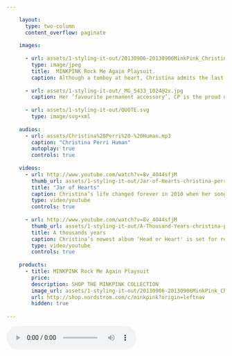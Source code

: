 ```yaml
---

    layout:
      type: two-column
      content_overflow: paginate
    
    images:
      
      - url: assets/1-styling-it-out/20130906-20130906MinkPink_ChristinaPerri_0006-15.jpg
        type: image/jpeg
        title:  MINKPINK Rock Me Again Playsuit.
        caption: Although a tomboy at heart, Christina admits the last 3 years have seen her become ‘obsessed’ with fashion.
        
      - url: assets/1-styling-it-out/_MG_5433_1024@2x.jpg
        caption: Her ‘favourite permanent accessory’, CP is the proud owner of over 65 tattoos - although she admits to having lost count of the exact number
      
      - url: assets/1-styling-it-out/QUOTE.svg
        type: image/svg+xml
    
    audios:
      - url: assets/Christina%20Perri%20-%20Human.mp3
        caption: "Christina Perri Human"
        autoplay: true
        controls: true
        
    videos:
      - url: http://www.youtube.com/watch?v=8v_4O44sfjM
        thumb_url: assets/1-styling-it-out/Jar-of-Hearts-christina-perri-16882990-1280-720.jpg
        title: "Jar of Hearts"
        caption: Christina’s life changed forever in 2010 when her song ‘Jar of Hearts’ was featured on hit US TV show ‘So You Think You Can Dance’
        type: video/youtube
        controls: true
        
      - url: http://www.youtube.com/watch?v=8v_4O44sfjM
        thumb_url: assets/1-styling-it-out/A-Thousand-Years-christina-perri-26451562-1920-1080.jpg
        title: A thousands years
        caption: Christina’s newest album ‘Head or Heart' is set for release in February 2014
        type: video/youtube
        controls: true
        
    products:
      - title: MINKPINK Rock Me Again Playsuit  
        price: 
        description: SHOP THE MINKPINK COLLECTION
        image_url: assets/1-styling-it-out/20130906-20130906MinkPink_ChristinaPerri_0006-15.jpg 
        url: http://shop.nordstrom.com/c/minkpink?origin=leftnav
        hidden: true
        
---
```


<!-- <div id="music_player" class="cp-jplayer"></div>
<div id="cp_container_1" class="cp-container">
  <div class="cp-buffer-holder">
    <div class="cp-buffer-1"></div>
    <div class="cp-buffer-2"></div>
  </div>
  <div class="cp-progress-holder">
    <div class="cp-progress-1"></div>
    <div class="cp-progress-2"></div>
  </div>
  <div class="cp-circle-control"></div>
  <ul class="cp-controls">
    <li><a class="cp-play" tabindex="1">play</a></li>
  </ul>
</div>
<div id="jplayer_inspector"></div>
<script>
  var musicPlayer = new CirclePlayer("#music_player",
    {
      // ogg: "../assets/Christina%20Perri%20-%20Human.ogg",
      // m4a: "../assets/Christina%20Perri%20-%20Human.m4a",
      mp3: "../assets/Christina%20Perri%20-%20Human.mp3"
    },
    {
      cssSelectorAncestor: "#cp_container_1",
      errorAlerts: true,
      swfPath: "/",
      wmode: "window",
      keyEnabled: true,
      supplied: 'mp3'
    }
  );
</script> -->

<audio data-media-id="audios:1" src="../assets/Christina%20Perri%20-%20Human.mp3" controls/>

With her striking, uber-cool look, mane of glossy tresses and multitude of tattoos, it would be easy to feel intimidated by Christina...but the truth is she puts us instantly at ease the moment we meet her, welcoming everyone with such a genuine warmth that it’s impossible not to fall in love with her on the spot. Aself-confessed jokester with a ‘dorky’ sense of humour, Christina’s megawatt smile and laidback attitude don’t falter throughout MINKPINK’s time with her…but it’s her refreshing openness and honesty that makes us feel like we’ve been BFFs for years. She admits that her direct manner and talent for tapping into her emotions is in part down to her heritage (her father is Italian and her mother, Polish), which plays a huge role in her personality ‘I am just SO Italian and loud!’ she laughs as we flick through the racks of MINKPINK clothing that have been selected for the shoot ‘I’m a very open person so I love trying different things’.

It’s easy to forget that CP is not a professional model as she strikes up an easy rapport with stylist Mark Vassallo and photographer Mike Piscitelli, rocking out every look with effortless panache – it’s safe to say we’d definitely be feeling a touch of the green eyed monster was she not so damn frickin’ likeable!

<img data-media-id="images:1" src="../assets/1-styling-it-out/20130906-20130906MinkPink_ChristinaPerri_0006-15.jpg">

<!-- <figure>
  <img data-media-id="images:1" src="../assets/1-styling-it-out/20130906-20130906MinkPink_ChristinaPerri_0006-15.jpg">
  <figcaption class="inset">
    MINKPINK Rock Me Again Playsuit.
  </figcaption>
  <figcaption>Although a tomboy at heart, Christina admits the last 3 years have seen her become ‘obsessed’ with fashion.</figcaption>
</figure> -->

Clearly her latest incarnation as global ambassador for MINKPINK (a brand she describes as ‘one of [her] all time favourites’) has got Christina seriously hyped ‘I am so honoured to have been chosen’ she grins ‘it’s like a little dream come true!’, and judging on recent times, this is one style-savvy babe who is no stranger to dreams coming true. Having gone from waitress to worldwide singing sensation in what seems like the blink of an eye, the past three years have seen Christina’s career skyrocket – her previous albums have both gone multiplatinum and her music has featured on the soundtrack of cult movie franchise <em>Twilight</em> as well as hit TV show <em>Glee</em>. With new album <em>Head or Heart</em> set for release very soon, her success looks only set to continue.

Barely out of nappies when she discovered her love of singing, it was when Christina’s adored older brother Nick left home to pursue his dreams as lead guitarist in band <em>Silvertide</em> that her talent as a songwriter was unearthed; ‘I picked up my brother’s old guitar and taught myself because I missed the sound of his playing so much...and then all of a sudden these songs would appear!’ she tells us. But it was her first taste of love at 15 that proved to be the biggest source of inspiration for her music. As they say, the first cut is the deepest…and never was this truer than for Miss Perri. A relationship that went through countless twists and turns over the course of six years, its eventual breakdown resulted in Christina penning THAT song – the rest, as they say, is history. On her 21st birthday, the gutsy singer decided enough was enough, packed up her guitar and left behind the city she had always called home to follow her dreams, 3000 miles away in LA.


<video data-media-id="videos:1" type="video/youtube" src="http://youtube.com/watch?v=8v_4O44sfjM"  poster="../assets/1-styling-it-out/Jar-of-Hearts-christina-perri-16882990-1280-720.jpg"/>

Things weren’t exactly plain sailing from there however. Not long after her arrival on the West Coast, Christina found herself head over heels in love once again – this time with an LA music producer. A textbook whirlwind romance ensued, and within weeks they were married. Sadly it wasn’t to be; ‘I was married at 21 and divorced at 22’ she tells us candidly. It’s testament to her character that Christina has managed to stay close to her ex-husband ‘We laugh about it now… it’s like, hey, remember that time when we were
married?!’ she smiles.

Nevertheless, you get the impression that when this one falls in love, she falls hard. With her heart pinned firmly to her tattooed sleeve, she talks about her first love as being ‘a huge milestone’ - one which inspired her first ever inking (an ankh on the back of her neck) which she chose to symbolise ‘the first time [she] felt really alive’.

Judging by her album sales and social media following (at last count she had over 460K followers on Instagram alone), Christina’s experiences definitely resonate with many. Life has not been without its hiccups, but it’s these bumps in the road that her fans identify with. ‘When I was growing up I always felt so different…I definitely felt like I didn’t quite fit in’ she says. It’s fair to say there is a wild child edge to CP’s character – at just 27 years old, she’s already lived a pretty colourful life – but right now, her focus is plain for all to see. These days, she chooses kale juice over champagne (politely declining any alcohol on the day of the shoot), and it’s evident she feels a certain level of responsibility towards her fans, whom she strives to maintain a constant open line of dialogue with ‘In the first two months [after <em>Jar of Hearts</em>] I would answer every single email that came in, I would sit every night and read all their stories and write them all back because it made me feel so connected, like I was part of this thing with all these people that we were going through together’. She shrugs as we ask her, in the midst of such
a hectic schedule, where on earth she found the time, explaining simply ‘Communicating with the fans, well...it’s my favourite thing’.

Following her marriage breakup, Christina began to focus fully on her singing, penning songs whilst supporting herself with a waitressing job at a coffee house in Beverley Hills. It was after one particularly gruelling shift (most of which she spent being ‘yelled at’) that she received the call that was to change her life – <em>Jar of Hearts</em>, the song she wrote about the demise of her First Love, would that night be aired to the nation on TV show <em>So You Think You Can Dance</em> after a friend
of hers had passed it onto the show’s choreographer. ‘I screamed. Then I cried. Then I called my Mom’ she remembers, flashing her trademark smile. That’s when the rollercoaster ride really began ‘I had only ever performed at little coffee houses and open mics…and
next thing I know I’m on national television on <em>The Tonight Show with Jay Leno</em>. Then the first show I did was at the Santa Barbara Bowl with Jason Mraz in front of 6000 people!’ It’s pretty mind blowing stuff, and Christina could be forgiven had she gotten a little swept up in her own hype…but instead she comes across as utterly grateful, if a little bedazzled by her new found
fame. When asked how she has managed to stay so level headed throughout, she admits ‘I can’t think about it. I just stay connected to my friends and family and don’t take myself too seriously…I think that’s really how I get through it. I am exactly the same person on stage as I am on a night out with friends. I just try to enjoy it.’

<div class="column-break"></div>

<img data-media-id="images:2" src="../assets/1-styling-it-out/_MG_5433_1024@2x.jpg" width=80%>

<!-- <figure>
  <img src="../assets/1-styling-it-out/_MG_5433_1024@2x.jpg" width=80%>
  <figcaption>Her ‘favourite permanent accessory’, CP is the proud owner of over 65 tattoos - although she admits to having lost count of the exact number</figcaption>
</figure> -->

We have to say, we admire her outlook…but what really drew MINKPINK to CP straight off the bat was undoubtedly her unique style. Embodying what it means to be a MINKPINK girl, Christina is someone who really Owns It, always up for taking a risk and trying something new. Never the wallflower, she admits to using tattoos – her ‘favourite permanent accessory’ – as a form of creative expression (she is the proud owner of ‘over 65’, but confesses to having lost count of the exact number - a nod to her wilder past perhaps?). ‘I should regret a couple of risqué ones…but I don’t’ she tells us frankly as we admire her left wrist, inked with names
of all four Beatles – a band that she describes as one of her biggest sources of inspiration. Without a doubt, this devil-may-care attitude only adds to Perri’s appeal.

<img data-media-id="images:3" src="../assets/1-styling-it-out/QUOTE.svg" width="300" height="170">

When it comes to her enviable style, she is modest; ‘Any type of ‘style’ I have happened sort of organically’ she tells us ‘I never had any money for clothes growing up so I wore a lot of my brother’s or friend’s clothes, then I’d save up my waitressing money for one rad piece that I’d wear every day’. These days things have changed, and Christina admits she is now ‘obsessed’ with fashion. Although she has always stayed true to her individuality (a look she describes as ‘tomboy-chic’), her style has naturally evolved. Pre-<em>Jar of Hearts</em>, the singer rarely wore make-up, let alone worked with a stylist or make-up artist, and her standard uniform consisted of black skinny jeans and combat boots. But although her approach to dressing is still pretty low-maintenance,she has learnt to embrace her girly side, and is wide eyed as she describes her first-ever foray into the world of luxury – a pair of coveted Christian Louboutin shoes – confessing ‘THAT was a whole new ball game for me!’. The whirlwind of the past few years has meant more than a few red-carpet appearances for Miss Perri, and although daunting at first, she has learned to embrace these events – even picking up a few style tips along the way; ‘The more things I go to, the more I love getting dressed up. I find myself checking out what everyone is wearing and making little notes of all the things I want try – I’m a brand new girl!’ she giggles.

Citing everyone from Rihanna to Karen O, Janelle Monae and Miley Cyrus as style influencers, Christina has developed a taste for high end designers (Chanel, Marc Jacobs and Alexander McQueen are particular faves), mastering the art of hi-low dressing along the way. ‘If it feels hip and comfortable, that’s what I’ll wear’ she says of her habit of throwing together expensive pieces with thrift store treasures – a pretty good style ethos if ever we heard one!

<video data-media-id="videos:2" type="video/youtube" src="http://youtube.com/watch?v=rtOvBOTyX00" poster="../assets/1-styling-it-out/A-Thousand-Years-christina-perri-26451562-1920-1080.jpg"/>

<!-- <figure class="video">
  <img class="thumbnail" src="../assets/1-styling-it-out/A-Thousand-Years-christina-perri-26451562-1920-1080.jpg">
  <iframe data-src="http://www.youtube.com/embed/rtOvBOTyX00?autohide=1&amp;autoplay=1&amp;color=white&amp;controls=0&amp;enablejsapi=1&amp;hd=1&amp;iv_load_policy=3&amp;origin=http%3A%2F%2Fissueapp.com&amp;rel=0&amp;showinfo=0&amp;wmode=transparent&amp;autoplay=1" frameborder="0" height="100%" width="100%" webkitallowfullscreen="" mozallowfullscreen="" allowfullscreen="" style="position: absolute; top: 0; left:0 "></iframe>
  <figcaption>Christina’s newest album ‘Head or Heart' is set for release in February 2014</figcaption>
</figure> -->

A style icon in the making she may well be, but it’s clear where Christina’s true passion lies, and her face visibly lights up when conversation turns back to music. She talks animatedly about her biggest musical influences (an eclectic line-up that includes everyone from Frank Sinatra, and The Beatles to Lady Gaga, Michael Jackson and Freddie Mercury) and is clearly pumped about the release of her upcoming album <em>Head or Heart</em>; ‘It’s the most important thing in my life, it’s like a little child to me’ she tells us sincerely ‘It’s a collection of all my stories so it’s real. It’s very real, it’s all true stuff. I couldn’t be more proud of it’. We have to admit we’re pretty intrigued to hear what she has in store for us…more tales of love gone bad perhaps, or has Christina finally found The One? On this she is a little bit coy ‘I’m in love with a couple of boys’ she admits ‘I <em>am</em> trying to be single…but I’m letting myself have crushes’. Yep, definitely a girl after our own hearts… So, after a whirlwind three years and a dizzying climb to the top…what’s next for Christina Perri? ‘Seriously? I have NO idea!’ she admits ‘but that’s all part of the excitement…right?!’ We couldn’t agree more.

